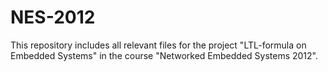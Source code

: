 NES-2012
========

This repository includes all relevant files for the project "LTL-formula on Embedded Systems" in the course "Networked Embedded Systems 2012".